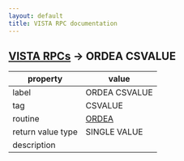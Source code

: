 ```yaml
---
layout: default
title: VISTA RPC documentation
---
```




## [VISTA RPCs](TableOfContent.md) &#8594; ORDEA CSVALUE 

 property | value 
--- | --- 
 label | ORDEA CSVALUE
 tag | CSVALUE
 routine | [ORDEA](http://code.osehra.org/dox/Routine_ORDEA_source.html)
 return value type | SINGLE VALUE
 description | 